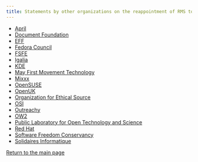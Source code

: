 ```yaml
---
title: Statements by other organizations on the reappointment of RMS to the FSF board
---
```


- [April](https://www.april.org/en/richard-stallman-back-board-free-software-foundation)
- [Document Foundation](https://blog.documentfoundation.org/blog/2021/03/25/statement-on-rms-and-fsf/)
- [EFF](https://www.eff.org/deeplinks/2021/03/statement-re-election-richard-stallman-fsf-board)
- [Fedora Council](https://fedoramagazine.org/fedora-council-statement-on-richard-stallman-rejoining-fsf-board/)
- [FSFE](https://fsfe.org/news/2021/news-20210324-01.en.html)
- [Igalia](https://www.igalia.com/2021/04/14/Change-of-course-urgently-needed-at-Free-Software-Foundation.html)
- [KDE](https://ev.kde.org//2021/03/24/on-the-reappointment-of-rms-fsf/)
- [May First Movement Technology](https://mayfirst.coop/en/post/2021/content-may-first-joins-call-free-software-foundation-board-resignation/)
- [Mixxx](https://mixxx.org/news/2021-03-26-fsf-statement/)
- [OpenSUSE](https://news.opensuse.org/2021/04/12/a-message-from-the-opensuse-board/)
- [OpenUK](https://openuk.uk/openuk-response-to-richard-stallmans-reinstatement-to-fsf-board/)
- [Organization for Ethical Source](https://ethicalsource.dev/blog/statement-on-richard-stallman/)
- [OSI](https://opensource.org/OSI_Response)
- [Outreachy](https://www.outreachy.org/blog/2021-03-23/fsf-participation-barred/)
- [OW2](https://www.ow2.org/view/Newsletters/April2021Newsletter)
- [Public Laboratory for Open Technology and Science](https://publiclab.org/notes/jmacha/03-25-2021/public-lab-calls-for-the-immediate-removal-of-richard-stallman)
- [Red Hat](https://www.redhat.com/en/blog/red-hat-statement-about-richard-stallmans-return-free-software-foundation-board)
- [Software Freedom Conservancy](https://sfconservancy.org/blog/2021/mar/23/outreachy-fsf/)
- [Solidaires Informatique](https://solidairesinformatique.org/2021/03/30/contre-le-retour-de-stallman-pour-un-milieu-du-libre-militant-et-inclusif/)

[Return to the main page][1]

[1]: https://rms-open-letter.github.io/
